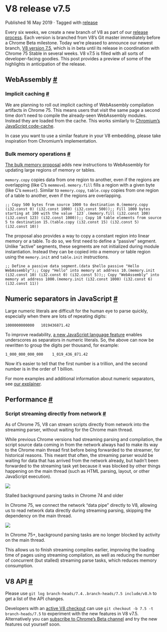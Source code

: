 V8 release v7.5
===============

Published 16 May 2019 · Tagged with [release](/blog/tags/release)

Every six weeks, we create a new branch of V8 as part of our [release process](/docs/release-process). Each version is branched from V8’s Git master immediately before a Chrome Beta milestone. Today we’re pleased to announce our newest branch, [V8 version 7.5](https://chromium.googlesource.com/v8/v8.git/+log/branch-heads/7.5), which is in beta until its release in coordination with Chrome 75 Stable in several weeks. V8 v7.5 is filled with all sorts of developer-facing goodies. This post provides a preview of some of the highlights in anticipation of the release.

WebAssembly [#](#webassembly)
-----------------------------

### Implicit caching [#](#implicit-caching)

We are planning to roll out implicit caching of WebAssembly compilation artifacts in Chrome 75. This means users that visit the same page a second time don’t need to compile the already-seen WebAssembly modules. Instead they are loaded from the cache. This works similarly to [Chromium’s JavaScript code-cache](/blog/code-caching-for-devs).

In case you want to use a similar feature in your V8 embedding, please take inspiration from Chromium’s implementation.

### Bulk memory operations [#](#bulk-memory-operations)

[The bulk memory proposal](https://github.com/webassembly/bulk-memory-operations) adds new instructions to WebAssembly for updating large regions of memory or tables.

`memory.copy` copies data from one region to another, even if the regions are overlapping (like C’s `memmove`). `memory.fill` fills a region with a given byte (like C’s `memset`). Similar to `memory.copy`, `table.copy` copies from one region of a table to another, even if the regions are overlapping.

    ;; Copy 500 bytes from source 1000 to destination 0.(memory.copy (i32.const 0) (i32.const 1000) (i32.const 500));; Fill 1000 bytes starting at 100 with the value `123`.(memory.fill (i32.const 100) (i32.const 123) (i32.const 1000));; Copy 10 table elements from source 5 to destination 15.(table.copy (i32.const 15) (i32.const 5) (i32.const 10))

The proposal also provides a way to copy a constant region into linear memory or a table. To do so, we first need to define a “passive” segment. Unlike “active” segments, these segments are not initialized during module instantiation. Instead they can be copied into a memory or table region using the `memory.init` and `table.init` instructions.

    ;; Define a passive data segment.(data $hello passive "Hello WebAssembly");; Copy "Hello" into memory at address 10.(memory.init (i32.const 10) (i32.const 0) (i32.const 5));; Copy "WebAssembly" into memory at address 1000.(memory.init (i32.const 1000) (i32.const 6) (i32.const 11))

Numeric separators in JavaScript [#](#numeric-separators)
---------------------------------------------------------

Large numeric literals are difficult for the human eye to parse quickly, especially when there are lots of repeating digits:

    1000000000000   1019436871.42

To improve readability, [a new JavaScript language feature](/features/numeric-separators) enables underscores as separators in numeric literals. So, the above can now be rewritten to group the digits per thousand, for example:

    1_000_000_000_000    1_019_436_871.42

Now it’s easier to tell that the first number is a trillion, and the second number is in the order of 1 billion.

For more examples and additional information about numeric separators, see [our explainer](/features/numeric-separators).

Performance [#](#performance)
-----------------------------

### Script streaming directly from network [#](#script-streaming-directly-from-network)

As of Chrome 75, V8 can stream scripts directly from network into the streaming parser, without waiting for the Chrome main thread.

While previous Chrome versions had streaming parsing and compilation, the script source data coming in from the network always had to make its way to the Chrome main thread first before being forwarded to the streamer, for historical reasons. This meant that often, the streaming parser would be waiting for data that has arrived from the network already, but hadn’t been forwarded to the streaming task yet because it was blocked by other things happening on the main thread (such as HTML parsing, layout, or other JavaScript execution).

![](/_img/v8-release-75/before.jpg)

Stalled background parsing tasks in Chrome 74 and older

In Chrome 75, we connect the network “data pipe” directly to V8, allowing us to read network data directly during streaming parsing, skipping the dependency on the main thread.

![](/_img/v8-release-75/after.jpg)

In Chrome 75+, background parsing tasks are no longer blocked by activity on the main thread.

This allows us to finish streaming compiles earlier, improving the loading time of pages using streaming compilation, as well as reducing the number of concurrent (but stalled) streaming parse tasks, which reduces memory consumption.

V8 API [#](#v8-api)
-------------------

Please use `git log branch-heads/7.4..branch-heads/7.5 include/v8.h` to get a list of the API changes.

Developers with an [active V8 checkout](/docs/source-code#using-git) can use `git checkout -b 7.5 -t branch-heads/7.5` to experiment with the new features in V8 v7.5. Alternatively you can [subscribe to Chrome’s Beta channel](https://www.google.com/chrome/browser/beta.html) and try the new features out yourself soon.